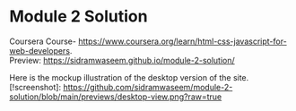 # Module 2 Solution
Coursera Course- https://www.coursera.org/learn/html-css-javascript-for-web-developers.
<br>
Preview: https://sidramwaseem.github.io/module-2-solution/

Here is the mockup illustration of the desktop version of the site.
[!screenshot]: https://github.com/sidramwaseem/module-2-solution/blob/main/previews/desktop-view.png?raw=true
